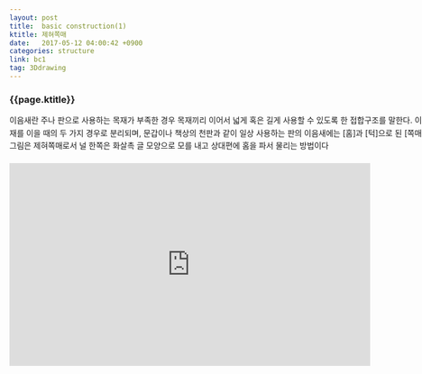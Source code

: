 ```yaml
---
layout: post
title:  basic construction(1)
ktitle: 제혀쪽매
date:   2017-05-12 04:00:42 +0900
categories: structure
link: bc1
tag: 3Ddrawing
---
```


<div style="width:900px; margin:0px auto">

<h3>
	{{page.ktitle}}
</h3>



<p style="line-height: 160%">이음새란 주나 판으로 사용하는 목재가 부족한 경우 목재끼리 이어서 넓게 혹은 길게 사용할 수 있도록 한 접합구조를 말한다. 이음새는 판재를 이을 때와 골재를 이을 때의 두 가지 경우로 분리되며, 문갑이나 책상의 천판과 같이 일상 사용하는 판의 이음새에는 [홈]과 [턱]으로 된 [쪽매]와 [촉]의 구조로 접합된다. 그림은 제혀쪽매로서 널 한쪽은 화살촉 글 모양으로 모를 내고 상대편에 홈을 파서 물리는 방법이다</p>	
</div>	

<div style="text-align:center; margin:20px 0px 30px 0px; display: block;">

<iframe width="640" height="360" src="https://www.youtube.com/embed/1EinRjSBq5w?autoplay=1&rel=0" frameborder="0" allowfullscreen></iframe>

</div>
